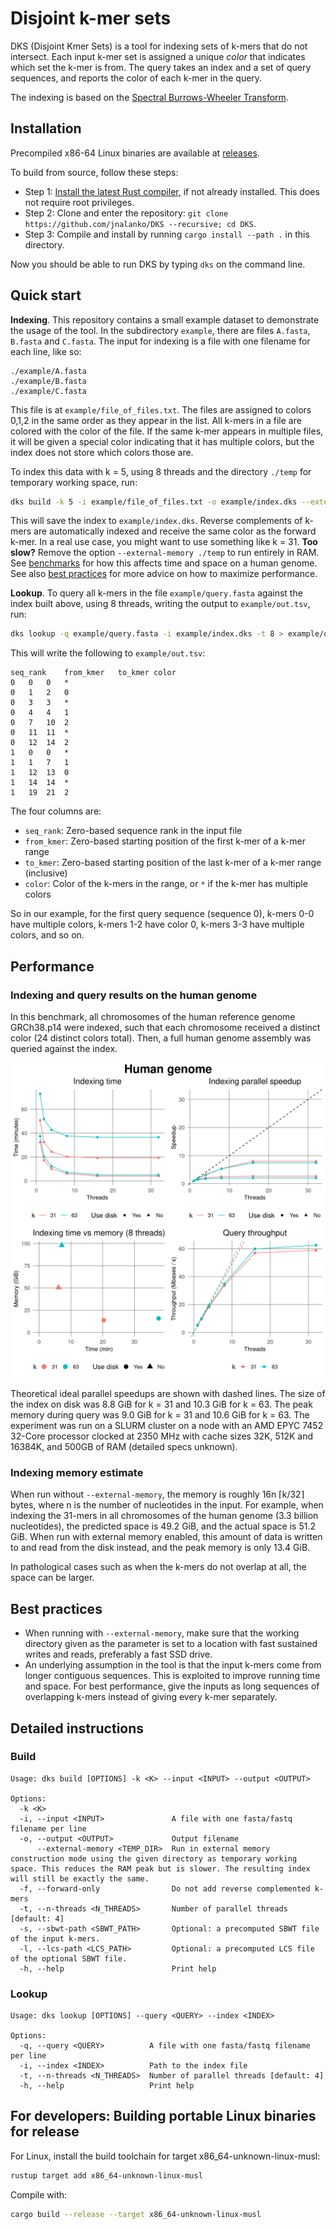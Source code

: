 # Disjoint k-mer sets

DKS (Disjoint Kmer Sets) is a tool for indexing sets of k-mers that do not intersect. Each input k-mer set is assigned a unique *color* that indicates which set the k-mer is from. The query takes an index and a set of query sequences, and reports the color of each k-mer in the query.

The indexing is based on the [Spectral Burrows-Wheeler Transform](https://docs.rs/sbwt/latest/sbwt).

## Installation

Precompiled x86-64 Linux binaries are available at [releases](https://github.com/jnalanko/DKS/releases).

To build from source, follow these steps:

* Step 1: [Install the latest Rust compiler](https://rust-lang.org/tools/install), if not already installed. This does not require root privileges.
* Step 2: Clone and enter the repository: `git clone https://github.com/jnalanko/DKS --recursive; cd DKS`.
* Step 3: Compile and install by running `cargo install --path .` in this directory. 

Now you should be able to run DKS by typing `dks` on the command line.

## Quick start

**Indexing**. This repository contains a small example dataset to demonstrate the usage of the tool. In the subdirectory `example`, there are files `A.fasta`, `B.fasta` and `C.fasta`. The input for indexing is a file with one filename for each line, like so:

```
./example/A.fasta
./example/B.fasta
./example/C.fasta
```

This file is at `example/file_of_files.txt`. The files are assigned to colors 0,1,2 in the same order as they appear in the list. All k-mers in a file are colored with the color of the file. If the same k-mer appears in multiple files, it will be given a special color indicating that it has multiple colors, but the index does not store which colors those are.

To index this data with k = 5, using 8 threads and the directory `./temp` for temporary working space, run: 

```bash
dks build -k 5 -i example/file_of_files.txt -o example/index.dks --external-memory ./temp -t 8
```

This will save the index to `example/index.dks`. Reverse complements of k-mers are automatically indexed and receive the same color as the forward k-mer. In a real use case, you might want to use something like k = 31. **Too slow?** Remove the option `--external-memory ./temp` to run entirely in RAM. See [benchmarks](#performance) for how this affects time and space on a human genome. See also [best practices](#best-practices) for more advice on how to maximize performance.

**Lookup**. To query all k-mers in the file `example/query.fasta` against the index built above, using 8 threads, writing the output to `example/out.tsv`, run:

```bash
dks lookup -q example/query.fasta -i example/index.dks -t 8 > example/out.tsv
```

This will write the following to `example/out.tsv`:

```
seq_rank	from_kmer	to_kmer	color
0	0	0	*
0	1	2	0
0	3	3	*
0	4	4	1
0	7	10	2
0	11	11	*
0	12	14	2
1	0	0	*
1	1	7	1
1	12	13	0
1	14	14	*
1	19	21	2
```

The four columns are:

* `seq_rank`: Zero-based sequence rank in the input file
* `from_kmer`: Zero-based starting position of the first k-mer of a k-mer range
* `to_kmer`: Zero-based starting position of the last k-mer of a k-mer range (inclusive)
* `color`: Color of the k-mers in the range, or `*` if the k-mer has multiple colors

So in our example, for the first query sequence (sequence 0), k-mers 0-0 have multiple colors, k-mers 1-2 have color 0, k-mers 3-3 have multiple colors, and so on.

## Performance

### Indexing and query results on the human genome

In this benchmark, all chromosomes of the human reference genome GRCh38.p14 were indexed, such that each chromosome received a distinct color (24 distinct colors total). Then, a full human genome assembly was queried against the index. 

![Benchmark plots](benchmark/benchmarks_combined.png)

Theoretical ideal parallel speedups are shown with dashed lines. The size of the index on disk was 8.8 GiB for k = 31 and 10.3 GiB for k = 63. The peak memory during query was 9.0 GiB for k = 31 and 10.6 GiB for k = 63. The experiment was run on a SLURM cluster on a node with an AMD EPYC 7452 32-Core processor clocked at 2350 MHz with cache sizes 32K, 512K and 16384K, and 500GB of RAM (detailed specs unknown).

### Indexing memory estimate

When run without `--external-memory`, the memory is roughly 16n ⌈k/32⌉ bytes, where n is the number of nucleotides in the input. For example, when indexing the 31-mers in all chromosomes of the human genome (3.3 billion nucleotides), the predicted space is 49.2 GiB, and the actual space is 51.2 GiB. When run with external memory enabled, this amount of data is written to and read from the disk instead, and the peak memory is only 13.4 GiB.

In pathological cases such as when the k-mers do not overlap at all, the space can be larger. 

## Best practices 

* When running with `--external-memory`, make sure that the working directory given as the parameter is set to a location with fast sustained writes and reads, preferably a fast SSD drive.
* An underlying assumption in the tool is that the input k-mers come from longer contiguous sequences. This is exploited to improve running time and space. For best performance, give the inputs as long sequences of overlapping k-mers instead of giving every k-mer separately.

## Detailed instructions 

### Build

```
Usage: dks build [OPTIONS] -k <K> --input <INPUT> --output <OUTPUT>

Options:
  -k <K>                            
  -i, --input <INPUT>               A file with one fasta/fastq filename per line
  -o, --output <OUTPUT>             Output filename
      --external-memory <TEMP_DIR>  Run in external memory construction mode using the given directory as temporary working space. This reduces the RAM peak but is slower. The resulting index will still be exactly the same.
  -f, --forward-only                Do not add reverse complemented k-mers
  -t, --n-threads <N_THREADS>       Number of parallel threads [default: 4]
  -s, --sbwt-path <SBWT_PATH>       Optional: a precomputed SBWT file of the input k-mers.
  -l, --lcs-path <LCS_PATH>         Optional: a precomputed LCS file of the optional SBWT file.
  -h, --help                        Print help
```

### Lookup

```
Usage: dks lookup [OPTIONS] --query <QUERY> --index <INDEX>

Options:
  -q, --query <QUERY>          A file with one fasta/fastq filename per line
  -i, --index <INDEX>          Path to the index file
  -t, --n-threads <N_THREADS>  Number of parallel threads [default: 4]
  -h, --help                   Print help
```

## For developers: Building portable Linux binaries for release

For Linux, install the build toolchain for target x86_64-unknown-linux-musl:

```bash
rustup target add x86_64-unknown-linux-musl
```

Compile with:

```bash
cargo build --release --target x86_64-unknown-linux-musl
```

